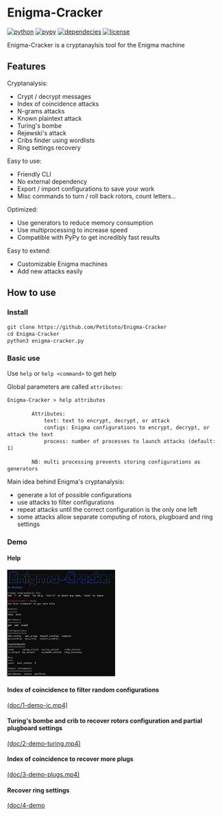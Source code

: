# Enigma-Cracker

[![python](https://img.shields.io/badge/python-v3.x-blue)](https://www.python.org/)
[![pypy](https://img.shields.io/badge/compatibility-PyPy-informational)](https://www.pypy.org/)
[![dependecies](https://img.shields.io/badge/dependencies-0-success)](/)
[![license](https://img.shields.io/badge/license-MIT-green)](/)

Enigma-Cracker is a cryptanaylsis tool for the Enigma machine

## Features
Cryptanalysis:
- Crypt / decrypt messages
- Index of coincidence attacks
- N-grams attacks
- Known plaintext attack
- Turing's bombe
- Rejewski's attack
- Cribs finder using wordlists
- Ring settings recovery

Easy to use:
- Friendly CLI
- No external dependency
- Export / import configurations to save your work
- Misc commands to turn / roll back rotors, count letters...

Optimized:
- Use generators to reduce memory consumption
- Use multiprocessing to increase speed
- Compatible with PyPy to get incredibly fast results

Easy to extend:
- Customizable Enigma machines
- Add new attacks easily


## How to use
### Install
```
git clone https://github.com/Petitoto/Enigma-Cracker
cd Enigma-Cracker
python3 enigma-cracker.py
```

### Basic use
Use `help` or `help <command>` to get help

Global parameters are called `attributes`:
```
Enigma-Cracker > help attributes

        Attributes:
            text: text to encrypt, decrypt, or attack
            configs: Enigma configurations to encrypt, decrypt, or attack the text
            process: number of processes to launch attacks (default: 1)

        NB: multi processing prevents storing configurations as generators
```

Main idea behind Enigma's cryptanalysis:
- generate a lot of possible configurations
- use attacks to filter configurations
- repeat attacks until the correct configuration is the only one left
- some attacks allow separate computing of rotors, plugboard and ring settings

### Demo
#### Help
<img src='doc/help.png' width=50% height=50%>

#### Index of coincidence to filter random configurations
[(doc/1-demo-ic.mp4)](https://user-images.githubusercontent.com/27863028/198119588-6fa437e2-b353-4c01-90da-3584b2b6fcc9.mp4)

#### Turing's bombe and crib to recover rotors configuration and partial plugboard settings
[(doc/2-demo-turing.mp4)](https://user-images.githubusercontent.com/27863028/198119597-28041dd3-d6fe-4499-8ef7-2895d73c8ec9.mp4)

#### Index of coincidence to recover more plugs
[(doc/3-demo-plugs.mp4)](https://user-images.githubusercontent.com/27863028/198119606-f887d0d1-1dad-4cb5-96c5-9815f7082813.mp4)

#### Recover ring settings
[(doc/4-demo](https://user-images.githubusercontent.com/27863028/198119614-450a2ac3-5778-48ec-8030-46ade41ffff3.mp4)
